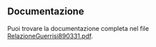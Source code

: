 ## Documentazione

Puoi trovare la documentazione completa nel file [RelazioneGuerrisi890331.pdf](RelazioneGuerrisi890331.pdf).
